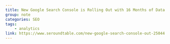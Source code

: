 ```yaml
---
title: New Google Search Console is Rolling Out with 16 Months of Data
group: note
categories: SEO
tags:
    - analytics
link: https://www.seroundtable.com/new-google-search-console-out-25044.html
---
```

